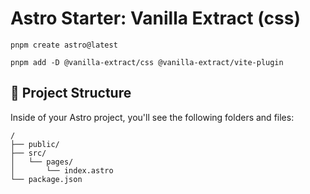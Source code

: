 # Astro Starter: Vanilla Extract (css)

```
pnpm create astro@latest
```

```
pnpm add -D @vanilla-extract/css @vanilla-extract/vite-plugin
```

## 🚀 Project Structure

Inside of your Astro project, you'll see the following folders and files:

```
/
├── public/
├── src/
│   └── pages/
│       └── index.astro
└── package.json
```
